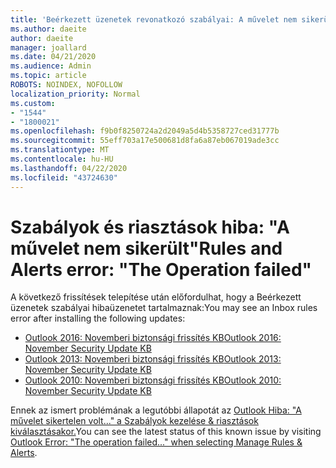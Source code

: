 ```yaml
---
title: 'Beérkezett üzenetek revonatkozó szabályai: A művelet nem sikerült'
ms.author: daeite
author: daeite
manager: joallard
ms.date: 04/21/2020
ms.audience: Admin
ms.topic: article
ROBOTS: NOINDEX, NOFOLLOW
localization_priority: Normal
ms.custom:
- "1544"
- "1800021"
ms.openlocfilehash: f9b0f8250724a2d2049a5d4b5358727ced31777b
ms.sourcegitcommit: 55eff703a17e500681d8fa6a87eb067019ade3cc
ms.translationtype: MT
ms.contentlocale: hu-HU
ms.lasthandoff: 04/22/2020
ms.locfileid: "43724630"
---
```

# <a name="rules-and-alerts-error-the-operation-failed"></a><span data-ttu-id="ca3c7-102">Szabályok és riasztások hiba: "A művelet nem sikerült"</span><span class="sxs-lookup"><span data-stu-id="ca3c7-102">Rules and Alerts error: "The Operation failed"</span></span>

<span data-ttu-id="ca3c7-103">A következő frissítések telepítése után előfordulhat, hogy a Beérkezett üzenetek szabályai hibaüzenetet tartalmaznak:</span><span class="sxs-lookup"><span data-stu-id="ca3c7-103">You may see an Inbox rules error after installing the following updates:</span></span>

- [<span data-ttu-id="ca3c7-104">Outlook 2016: Novemberi biztonsági frissítés KB</span><span class="sxs-lookup"><span data-stu-id="ca3c7-104">Outlook 2016: November Security Update KB</span></span>](https://support.microsoft.com/help/4461506)
- [<span data-ttu-id="ca3c7-105">Outlook 2013: Novemberi biztonsági frissítés KB</span><span class="sxs-lookup"><span data-stu-id="ca3c7-105">Outlook 2013: November Security Update KB</span></span>](https://support.microsoft.com/help/4461486)
- [<span data-ttu-id="ca3c7-106">Outlook 2010: Novemberi biztonsági frissítés KB</span><span class="sxs-lookup"><span data-stu-id="ca3c7-106">Outlook 2010: November Security Update KB</span></span>](https://support.microsoft.com/help/4461585)

<span data-ttu-id="ca3c7-107">Ennek az ismert problémának a legutóbbi állapotát az [Outlook Hiba: "A művelet sikertelen volt..." a Szabályok kezelése & riasztások kiválasztásakor.](https://support.office.com/article/Outlook-Error-The-operation-failed-when-selecting-Manage-Rules-Alerts-64b6ff77-98c2-4564-9cbf-25bd8e17fb8b%20)</span><span class="sxs-lookup"><span data-stu-id="ca3c7-107">You can see the latest status of this known issue by visiting [Outlook Error: "The operation failed..." when selecting Manage Rules & Alerts](https://support.office.com/article/Outlook-Error-The-operation-failed-when-selecting-Manage-Rules-Alerts-64b6ff77-98c2-4564-9cbf-25bd8e17fb8b%20).</span></span>